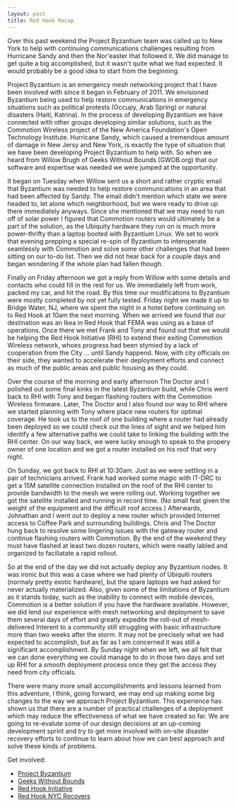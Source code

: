 ```yaml
---
layout: post
title: Red Hook Recap
---
```


Over this past weekend the Project Byzantium team was called up to New York to help with continuing
communications challenges resulting from Hurricane Sandy and then the Nor'easter that followed it.
We did manage to get quite a big accomplished, but it wasn't quite what we had expected. It would
probably be a good idea to start from the beginning.

Project Byzantium is an emergency mesh networking project that I have been involved with since it
began in February of 2011. We envisioned Byzantium being used to help restore communications in
emergency situations such as political protests (Occupy, Arab Spring) or natural disasters (Haiti,
Katrina). In the process of developing Byzantium we have connected with other groups developing
similar solutions, such as the Commotion Wireless project of the New America Foundation's Open
Technology Institute. Hurricane Sandy, which caused a tremendous amount of damage in New Jersy and
New York, is exactly the type of situation that we have been developing Project Byzantium to help
with. So when we heard from Willow Brugh of Geeks Without Bounds (GWOB.org) that our software and
expertise was needed we were jumped at the opportunity.

It began on Tuesday when Willow sent us a short and rather cryptic email that Byzantium was needed
to help restore communications in an area that had been affected by Sandy. The email didn't mention
which state we were headed to, let alone which neighborhood, but we were ready to drive up there
immediately anyways. Since she mentioned that we may need to run off of solar power I figured that
Commotion routers would ultimately be a part of the solution, as the Ubiquity hardware they run on
is much more power-thrifty than a laptop booted with Byzantium Linux. We set to work that evening
prepping a special re-spin of Byzantium to interoperate seamlessly with Commotion and solve some
other challenges that had been sitting on our to-do list. Then we did not hear back for a couple
days and began wondering if the whole plan had fallen though.

Finally on Friday afternoon we got a reply from Willow with some details and contacts who could fill
in the rest for us. We immediately left from work, packed my car, and hit the road. By this time our
modifications to Byzantium were mostly completed by not yet fully tested. Friday night we made it up
to Bridge Water, NJ, where we spent the night in a hotel before continuing on to Red Hook at 10am
the next morning. When we arrived we found that our destination was an Ikea in Red Hook that FEMA
was using as a base of operations. Once there we met Frank and Tony and found out that we would be
helping the Red Hook Initiative (RHI) to extend their exiting Commotion Wireless network, whoes
progress had been stymied by a lack of cooperation from the City ... until Sandy happend. Now, with
city officials on their side, they wanted to accelerate their deployment efforts and connect as much
of the public areas and public housing as they could.

Over the course of the morning and early afternoon The Doctor and I polished out some final kinks in
the latest Byzantium build, while Chris went back to RHI with Tony and began flashing routers with
the Commotion Wireless firmware. Later, The Doctor and I also found our way to RHI where we started
planning with Tony where place new routers for optimal coverage. He took us to the roof of one
building where a router had already been deployed so we could check out the lines of sight and we
helped him identify a few alternative paths we could take to linking the building with the RHI
center. On our way back, we were lucky enough to speak to the propery owner of one location and we
got a router installed on his roof that very night.

On Sunday, we got back to RHI at 10:30am. Just as we were settling in a pair of technicians arrived.
Frank had worked some magic with IT-DRC to get a 15M satellite connection installed on the roof of
the RHI center to provide bandwidth to the mesh we were rolling out. Working together we got the
satellite installed and running in record time. (No small feat given the weight of the equipment and
the difficult roof access.) Afterwards, Johnathan and I went out to deploy a new router which
provided Internet access to Coffee Park and surrounding buildings. Chris and The Doctor hung back to
resolve some lingering issues with the gateway router and continue flashing routers with Commotion.
By the end of the weekend they must have flashed at least two dozen routers, which were neatly
labled and organized to faciliatate a rapid rollout.

So at the end of the day we did not actually deploy any Byzantium nodes. It was ironic but this was
a case where we had plenty of Ubiquiti routers (normaly pretty exotic hardware), but the spare
laptops we had asked for never actually materialized. Also, given some of the limitations of
Byzantium as it stands today, such as the inability to connect with mobile devices, Commotion _is_
a better solution if you have the hardware available. However, we did lend our experience with mesh
networking and deployment to save them several days of effort and greatly expedite the roll-out of
mesh-delivered Interent to a community still struggling with basic infrastructure more than two
weeks after the storm. It may not be precisely what we had expected to accomplish, but as far as I
am concerned it was still a significant accomplishment. By Sunday night when we left, we all felt
that we can done everything we could manage to do in those two days and set up RHI for a smooth
deployment process once they get the access they need from city officials.

There were many more small accomplishments and lessons learned from this adventure, I think, going
forward, we may end up making some big changes to the way we approach Project Byzantium. This
experience has shown us that there are a number of practical challenges of a deployment which may
reduce the effectiveness of what we have created so far. We are going to re-evalute some of our
design decisions at an up-coming development sprint and try to get more involved with on-site
disaster recovery efforts to continue to learn about how we can best approach and solve these kinds
of problems.

Get involved:
* [Project Byzantium](http://www.project-byzantium.org)
* [Geeks Without Bounds](http://www.gwob.org)
* [Red Hook Initiative](http://rhicenter.org/)
* [Red Hook NYC Recovers](https://redhook.recovers.org/)

